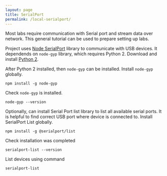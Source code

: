 ```yaml
---
layout: page
title: SerialPort
permalink: /local-serialport/
---
```


Most labs require communication with Serial port and stream data over network. This general tutorial can be used to prepare setting up labs.

Project uses [Node SerialPort](https://serialport.io/docs/guide-installation/) library to communicate with USB devices. It dependends on `node-gyp` library, which requires Python 2. Download and install [Python 2](https://www.python.org/downloads/release/python-2718/).

After Python 2 installed, then `node-gyp` can be installed. Install `node-gyp` globally.
```
npm install -g node-gyp
```

Check `node-gyp` is installed.
```
node-gyp --version
```

Optionally, can install Serial Port list library to list all available serial ports. It is helpful to find correct USB port where device is connected to. Install SerialPort List globally.
```
npm install -g @serialport/list
```

Check installation was completed
```
serialport-list --version
```

List devices using command
```
serialport-list
```
